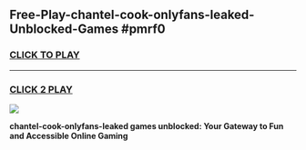 
## Free-Play-chantel-cook-onlyfans-leaked-Unblocked-Games #pmrf0
<h3>
<a href="https://news.freeplayer.one?title=chantel-cook-onlyfans-leaked&ref=8M">CLICK TO PLAY</a></h3>
<hr>

<h3>
<a href="https://news.freeplayer.one?title=chantel-cook-onlyfans-leaked&ref=8M">CLICK 2 PLAY</a>
  
</h3>

<a href="https://news.freeplayer.one?title=chantel-cook-onlyfans-leaked&ref=8M"><img src="https://clearcache.store/games.png"></a>


**chantel-cook-onlyfans-leaked games unblocked: Your Gateway to Fun and Accessible Online Gaming**
